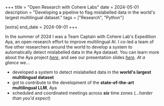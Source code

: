 +++
title = "Open Research with Cohere Labs"
date = 2024-05-01
description = "Developing a pipeline to flag mislabelled data in the world's largest multilingual dataset."
tags = ["Research", "Python"]

[extra]
end_date = 2024-09-01
+++

In the summer of 2024 I was a Team Captain with Cohere Lab's Expedition Aya, an open-research effort to improve multilingual AI. I co-led a team of five other researchers around the world to develop a system to automatically detect mislabelled data in the Aya dataset. You can learn more about the Aya project [*here*](https://cohere.com/research/aya), and see our presentation slides [*here*](https://docs.google.com/presentation/d/11XMf2NC9GaKLCiTGfZlrJjAJMuSW38-sExwVVOEVZg0/present?slide=id.g2f5d8fd911f_20_97). *At a glance we...*

- developed a system to detect mislabelled data in the **world's largest multilingual dataset**
- got to contribute to the development of the **state-of-the-art multilingual LLM**, Aya
- scheduled and coordinated meetings across ***six*** time zones (*...harder than you'd expect*)
